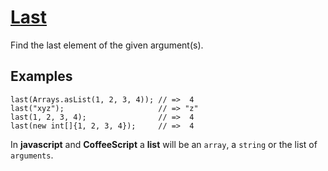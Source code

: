 # [Last](https://www.codewars.com/kata/last "https://www.codewars.com/kata/541629460b198da04e000bb9")

Find the last element of the given argument(s).

## Examples

```
last(Arrays.asList(1, 2, 3, 4)); // =>  4
last("xyz");                     // => "z"
last(1, 2, 3, 4);                // =>  4
last(new int[]{1, 2, 3, 4});     // =>  4
```
In **javascript** and **CoffeeScript** a **list** will be an `array`, a `string` or the list of `arguments`.
